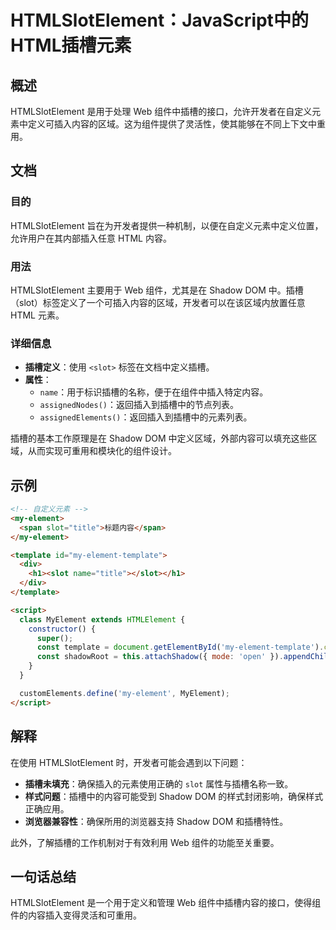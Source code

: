 <!--
Meta Description: # HTMLSlotElement：JavaScript中的HTML插槽元素 ## 概述 HTMLSlotElement 是用于处理 Web 组件中插槽的接口，允许开发者在自定义元素中定义可插入内容的区域。这为组件提供了灵活性，使其能够在不同上下文中重用。 ## 文档 ### 目的 HTMLSlot...
Meta Keywords: htmlslotelement, slot, template, element, web
-->

# HTMLSlotElement：JavaScript中的HTML插槽元素

## 概述
HTMLSlotElement 是用于处理 Web 组件中插槽的接口，允许开发者在自定义元素中定义可插入内容的区域。这为组件提供了灵活性，使其能够在不同上下文中重用。

## 文档
### 目的
HTMLSlotElement 旨在为开发者提供一种机制，以便在自定义元素中定义位置，允许用户在其内部插入任意 HTML 内容。

### 用法
HTMLSlotElement 主要用于 Web 组件，尤其是在 Shadow DOM 中。插槽（slot）标签定义了一个可插入内容的区域，开发者可以在该区域内放置任意 HTML 元素。

### 详细信息
- **插槽定义**：使用 `<slot>` 标签在文档中定义插槽。
- **属性**：
  - `name`：用于标识插槽的名称，便于在组件中插入特定内容。
  - `assignedNodes()`：返回插入到插槽中的节点列表。
  - `assignedElements()`：返回插入到插槽中的元素列表。

插槽的基本工作原理是在 Shadow DOM 中定义区域，外部内容可以填充这些区域，从而实现可重用和模块化的组件设计。

## 示例
```html
<!-- 自定义元素 -->
<my-element>
  <span slot="title">标题内容</span>
</my-element>

<template id="my-element-template">
  <div>
    <h1><slot name="title"></slot></h1>
  </div>
</template>

<script>
  class MyElement extends HTMLElement {
    constructor() {
      super();
      const template = document.getElementById('my-element-template').content;
      const shadowRoot = this.attachShadow({ mode: 'open' }).appendChild(template.cloneNode(true));
    }
  }

  customElements.define('my-element', MyElement);
</script>
```

## 解释
在使用 HTMLSlotElement 时，开发者可能会遇到以下问题：
- **插槽未填充**：确保插入的元素使用正确的 `slot` 属性与插槽名称一致。
- **样式问题**：插槽中的内容可能受到 Shadow DOM 的样式封闭影响，确保样式正确应用。
- **浏览器兼容性**：确保所用的浏览器支持 Shadow DOM 和插槽特性。

此外，了解插槽的工作机制对于有效利用 Web 组件的功能至关重要。

## 一句话总结
HTMLSlotElement 是一个用于定义和管理 Web 组件中插槽内容的接口，使得组件的内容插入变得灵活和可重用。